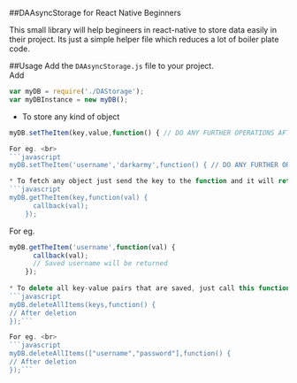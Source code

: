 ##DAAsyncStorage for React Native Beginners

This small library will help begineers in react-native to store data easily in their project. Its just a simple helper file which reduces a lot of boiler plate code.

##Usage
Add the `DAAsyncStorage.js` file to your project. <br>
Add <br>
```javascript
var myDB = require('./DAStorage');
var myDBInstance = new myDB();
```

* To store any kind of object <br>
```javascript
myDB.setTheItem(key,value,function() { // DO ANY FURTHER OPERATIONS AFTER SAVING });```

For eg. <br>
```javascript
myDB.setTheItem('username','darkarmy',function() { // DO ANY FURTHER OPERATIONS AFTER SAVING });```

* To fetch any object just send the key to the function and it will return the value as a callback<br>
```javascript
myDB.getTheItem(key,function(val) {
      callback(val);
    });
```
For eg. <br>
```javascript
myDB.getTheItem('username',function(val) {
      callback(val);
      // Saved username will be returned
    });
    
* To delete all key-value pairs that are saved, just call this function with all the keys as an array<br>
```javascript
myDB.deleteAllItems(keys,function() {
// After deletion
});```

For eg. <br>
```javascript
myDB.deleteAllItems(["username","password"],function() {
// After deletion
});```